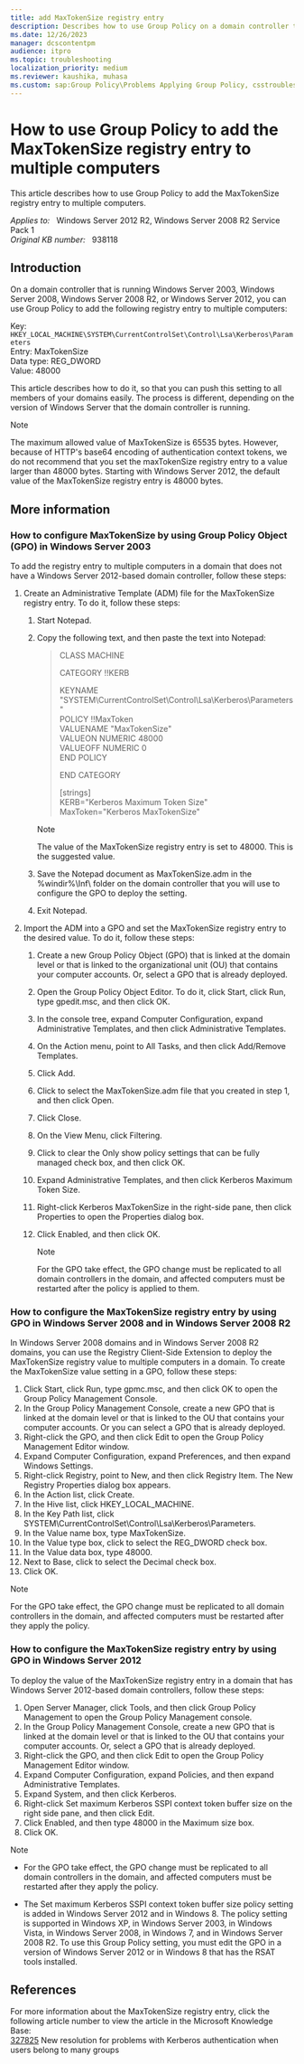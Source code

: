 ```yaml
---
title: add MaxTokenSize registry entry
description: Describes how to use Group Policy on a domain controller to add the MaxTokenSize registry entry to multiple computers.
ms.date: 12/26/2023
manager: dcscontentpm
audience: itpro
ms.topic: troubleshooting
localization_priority: medium
ms.reviewer: kaushika, muhasa
ms.custom: sap:Group Policy\Problems Applying Group Policy, csstroubleshoot
---
```

# How to use Group Policy to add the MaxTokenSize registry entry to multiple computers

This article describes how to use Group Policy to add the MaxTokenSize registry entry to multiple computers.

_Applies to:_ &nbsp; Windows Server 2012 R2, Windows Server 2008 R2 Service Pack 1  
_Original KB number:_ &nbsp; 938118

## Introduction

On a domain controller that is running Windows Server 2003, Windows Server 2008, Windows Server 2008 R2, or Windows Server 2012, you can use Group Policy to add the following registry entry to multiple computers:  

Key: `HKEY_LOCAL_MACHINE\SYSTEM\CurrentControlSet\Control\Lsa\Kerberos\Parameters`  
Entry: MaxTokenSize  
Data type: REG_DWORD  
Value: 48000  

This article describes how to do it, so that you can push this setting to all members of your domains easily. The process is different, depending on the version of Windows Server that the domain controller is running.

>[!NOTE]
>The maximum allowed value of MaxTokenSize is 65535 bytes. However, because of HTTP's base64 encoding of authentication context tokens, we do not recommend that you set the maxTokenSize registry entry to a value larger than 48000 bytes. Starting with Windows Server 2012, the default value of the MaxTokenSize registry entry is 48000 bytes.

## More information

### How to configure MaxTokenSize by using Group Policy Object (GPO) in Windows Server 2003

To add the registry entry to multiple computers in a domain that does not have a Windows Server 2012-based domain controller, follow these steps:  

1. Create an Administrative Template (ADM) file for the MaxTokenSize registry entry. To do it, follow these steps:  

    1. Start Notepad.
    2. Copy the following text, and then paste the text into Notepad:  

        >CLASS MACHINE
        >
        >CATEGORY !!KERB
        >
        >KEYNAME "SYSTEM\CurrentControlSet\Control\Lsa\Kerberos\Parameters"  
         POLICY !!MaxToken  
         VALUENAME "MaxTokenSize"  
         VALUEON NUMERIC 48000  
         VALUEOFF NUMERIC 0  
         END POLICY  
        >
        >END CATEGORY
        >
        >[strings]  
        KERB="Kerberos Maximum Token Size"  
        MaxToken="Kerberos MaxTokenSize"  

        > [!NOTE]
        > The value of the MaxTokenSize registry entry is set to 48000. This is the suggested value.  

    3. Save the Notepad document as MaxTokenSize.adm in the %windir%\Inf\ folder on the domain controller that you will use to configure the GPO to deploy the setting.
    4. Exit Notepad.
2. Import the ADM into a GPO and set the MaxTokenSize registry entry to the desired value. To do it, follow these steps:  

    1. Create a new Group Policy Object (GPO) that is linked at the domain level or that is linked to the organizational unit (OU) that contains your computer accounts. Or, select a GPO that is already deployed.
    2. Open the Group Policy Object Editor. To do it, click Start, click Run, type gpedit.msc, and then click OK.
    3. In the console tree, expand Computer Configuration, expand Administrative Templates, and then click Administrative Templates.
    4. On the Action menu, point to All Tasks, and then click Add/Remove Templates.
    5. Click Add.
    6. Click to select the MaxTokenSize.adm file that you created in step 1, and then click Open.
    7. Click Close.
    8. On the View Menu, click Filtering.
    9. Click to clear the Only show policy settings that can be fully managed check box, and then click OK.
    10. Expand Administrative Templates, and then click Kerberos Maximum Token Size.
    11. Right-click Kerberos MaxTokenSize in the right-side pane, then click Properties to open the Properties dialog box.
    12. Click Enabled, and then click OK.

        > [!NOTE]
        > For the GPO take effect, the GPO change must be replicated to all domain controllers in the domain, and affected computers must be restarted after the policy is applied to them.

### How to configure the MaxTokenSize registry entry by using GPO in Windows Server 2008 and in Windows Server 2008 R2

In Windows Server 2008 domains and in Windows Server 2008 R2 domains, you can use the Registry Client-Side Extension to deploy the MaxTokenSize registry value to multiple computers in a domain. To create the MaxTokenSize value setting in a GPO, follow these steps:  

1. Click Start, click Run, type gpmc.msc, and then click OK to open the Group Policy Management Console.
2. In the Group Policy Management Console, create a new GPO that is linked at the domain level or that is linked to the OU that contains your computer accounts. Or you can select a GPO that is already deployed.
3. Right-click the GPO, and then click Edit to open the Group Policy Management Editor window.
4. Expand Computer Configuration, expand Preferences, and then expand Windows Settings.
5. Right-click Registry, point to New, and then click Registry Item. The New Registry Properties dialog box appears.
6. In the Action list, click Create.
7. In the Hive list, click HKEY_LOCAL_MACHINE.
8. In the Key Path list, click SYSTEM\CurrentControlSet\Control\Lsa\Kerberos\Parameters.
9. In the Value name box, type MaxTokenSize.
10. In the Value type box, click to select the REG_DWORD check box.
11. In the Value data box, type 48000.
12. Next to Base, click to select the Decimal check box.
13. Click OK.

>[!NOTE]
>For the GPO take effect, the GPO change must be replicated to all domain controllers in the domain, and affected computers must be restarted after they apply the policy.

### How to configure the MaxTokenSize registry entry by using GPO in Windows Server 2012

To deploy the value of the MaxTokenSize registry entry in a domain that has Windows Server 2012-based domain controllers, follow these steps:  

1. Open Server Manager, click Tools, and then click Group Policy Management to open the Group Policy Management console.
2. In the Group Policy Management Console, create a new GPO that is linked at the domain level or that is linked to the OU that contains your computer accounts. Or, select a GPO that is already deployed.
3. Right-click the GPO, and then click Edit to open the Group Policy Management Editor window.
4. Expand Computer Configuration, expand Policies, and then expand Administrative Templates.
5. Expand System, and then click Kerberos.  
6. Right-click Set maximum Kerberos SSPI context token buffer size on the right side pane, and then click Edit.
7. Click Enabled, and then type 48000 in the Maximum size box.
8. Click OK.  

>[!Note]  
>
>- For the GPO take effect, the GPO change must be replicated to all domain controllers in the domain, and affected computers must be restarted after they apply the policy.  
>
>- The Set maximum Kerberos SSPI context token buffer size policy setting is added in Windows Server 2012 and in Windows 8. The policy setting is supported in Windows XP, in Windows Server 2003, in Windows Vista, in Windows Server 2008, in Windows 7, and in Windows Server 2008 R2. To use this Group Policy setting, you must edit the GPO in a version of Windows Server 2012 or in Windows 8 that has the RSAT tools installed.

## References

For more information about the MaxTokenSize registry entry, click the following article number to view the article in the Microsoft Knowledge Base:  
[327825](https://support.microsoft.com/help/327825) New resolution for problems with Kerberos authentication when users belong to many groups
